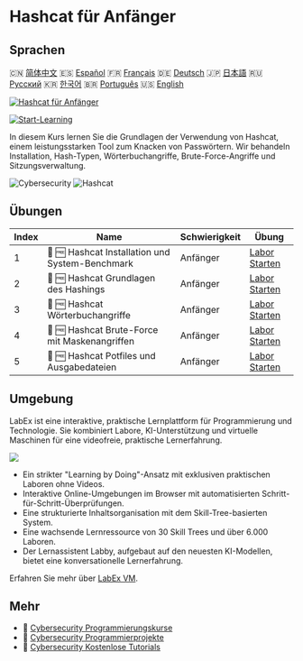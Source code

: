 # Hashcat für Anfänger

## Sprachen

🇨🇳 [简体中文](README_zh.md) 🇪🇸 [Español](README_es.md) 🇫🇷 [Français](README_fr.md) 🇩🇪 [Deutsch](README_de.md) 🇯🇵 [日本語](README_ja.md) 🇷🇺 [Русский](README_ru.md) 🇰🇷 [한국어](README_ko.md) 🇧🇷 [Português](README_pt.md) 🇺🇸 [English](README.md) 

[![Hashcat für Anfänger](https://cover-creator.labex.io/hashcat-for-beginners.png?lang=de)](https://labex.io/de/courses/hashcat-for-beginners)

[![Start-Learning](https://img.shields.io/badge/Start-Learning-whitesmoke?style=for-the-badge)](https://labex.io/de/courses/hashcat-for-beginners)

In diesem Kurs lernen Sie die Grundlagen der Verwendung von Hashcat, einem leistungsstarken Tool zum Knacken von Passwörtern. Wir behandeln Installation, Hash-Typen, Wörterbuchangriffe, Brute-Force-Angriffe und Sitzungsverwaltung.

![Cybersecurity](https://img.shields.io/badge/Cybersecurity-whitesmoke?style=for-the-badge&logo=cybersecurity)
![Hashcat](https://img.shields.io/badge/Hashcat-whitesmoke?style=for-the-badge&logo=hashcat)


## Übungen

|   Index | Name                                            | Schwierigkeit   | Übung                                                                                                                            |
|---------|-------------------------------------------------|-----------------|----------------------------------------------------------------------------------------------------------------------------------|
|       1 | 📖 🆓 Hashcat Installation und System-Benchmark | Anfänger        | <a target='_blank' href='https://labex.io/de/tutorials/linux-hashcat-installation-and-system-benchmark-632570'>Labor Starten</a> |
|       2 | 📖 🆓 Hashcat Grundlagen des Hashings           | Anfänger        | <a target='_blank' href='https://labex.io/de/tutorials/linux-hashcat-hashing-fundamentals-632569'>Labor Starten</a>              |
|       3 | 📖 🆓 Hashcat Wörterbuchangriffe                | Anfänger        | <a target='_blank' href='https://labex.io/de/tutorials/linux-hashcat-dictionary-attacks-632568'>Labor Starten</a>                |
|       4 | 📖 🆓 Hashcat Brute-Force mit Maskenangriffen   | Anfänger        | <a target='_blank' href='https://labex.io/de/tutorials/linux-hashcat-brute-force-with-mask-attacks-632567'>Labor Starten</a>     |
|       5 | 📖 🆓 Hashcat Potfiles und Ausgabedateien       | Anfänger        | <a target='_blank' href='https://labex.io/de/tutorials/linux-hashcat-potfiles-and-output-files-632571'>Labor Starten</a>         |

## Umgebung

LabEx ist eine interaktive, praktische Lernplattform für Programmierung und Technologie. Sie kombiniert Labore, KI-Unterstützung und virtuelle Maschinen für eine videofreie, praktische Lernerfahrung.

![](https://tutorial-screenshot.getvm.io/images/vm-1725247253.png)

- Ein strikter "Learning by Doing"-Ansatz mit exklusiven praktischen Laboren ohne Videos.
- Interaktive Online-Umgebungen im Browser mit automatisierten Schritt-für-Schritt-Überprüfungen.
- Eine strukturierte Inhaltsorganisation mit dem Skill-Tree-basierten System.
- Eine wachsende Lernressource von 30 Skill Trees und über 6.000 Laboren.
- Der Lernassistent Labby, aufgebaut auf den neuesten KI-Modellen, bietet eine konversationelle Lernerfahrung.

Erfahren Sie mehr über [LabEx VM](https://support.labex.io/using-labex/virtual-machine).

## Mehr

- 🔗 [Cybersecurity Programmierungskurse](https://github.com/labex-labs/awesome-programming-courses)
- 🔗 [Cybersecurity Programmierprojekte](https://github.com/labex-labs/awesome-programming-projects)
- 🔗 [Cybersecurity Kostenlose Tutorials](https://github.com/labex-labs/cybersecurity-free-tutorials)

